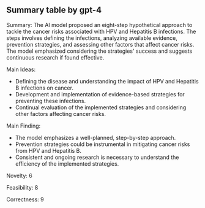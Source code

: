 ## Summary table by gpt-4
Summary: 
The AI model proposed an eight-step hypothetical approach to tackle the cancer risks associated with HPV and Hepatitis B infections. The steps involves defining the infections, analyzing available evidence, prevention strategies, and assessing other factors that affect cancer risks. The model emphasized considering the strategies' success and suggests continuous research if found effective.

Main Ideas: 
- Defining the disease and understanding the impact of HPV and Hepatitis B infections on cancer.
- Development and implementation of evidence-based strategies for preventing these infections.
- Continual evaluation of the implemented strategies and considering other factors affecting cancer risks.

Main Finding: 
- The model emphasizes a well-planned, step-by-step approach.
- Prevention strategies could be instrumental in mitigating cancer risks from HPV and Hepatitis B.
- Consistent and ongoing research is necessary to understand the efficiency of the implemented strategies.

Novelty: 6

Feasibility: 8

Correctness: 9

